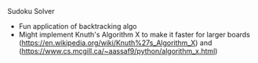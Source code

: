 Sudoku Solver 
- Fun application of backtracking algo
- Might implement Knuth's Algorithm X to make it faster for larger boards (https://en.wikipedia.org/wiki/Knuth%27s_Algorithm_X) and (https://www.cs.mcgill.ca/~aassaf9/python/algorithm_x.html)